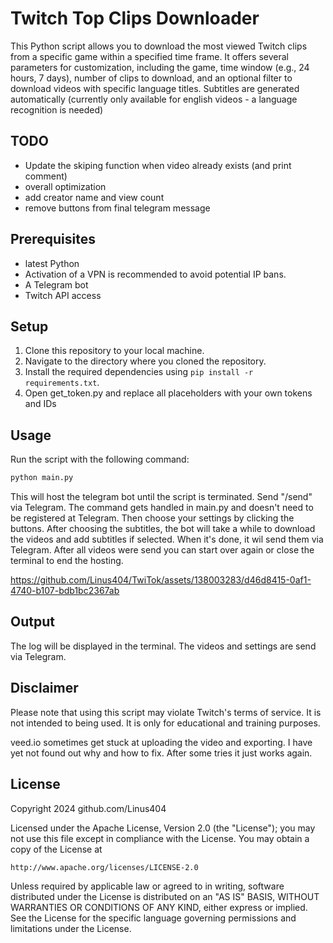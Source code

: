# Twitch Top Clips Downloader

This Python script allows you to download the most viewed Twitch clips from a specific game within a specified time frame. It offers several parameters for customization, including the game, time window (e.g., 24 hours, 7 days), number of clips to download, and an optional filter to download videos with specific language titles. Subtitles are generated automatically (currently only available for english videos - a language recognition is needed)

## TODO
- Update the skiping function when video already exists (and print comment)
- overall optimization
- add creator name and view count
- remove buttons from final telegram message

## Prerequisites

- latest Python
- Activation of a VPN is recommended to avoid potential IP bans.
- A Telegram bot
- Twitch API access

## Setup

1. Clone this repository to your local machine.
2. Navigate to the directory where you cloned the repository.
3. Install the required dependencies using `pip install -r requirements.txt`.
4. Open get_token.py and replace all placeholders with your own tokens and IDs

## Usage

Run the script with the following command:

```bash
python main.py 
```

This will host the telegram bot until the script is terminated. 
Send "/send" via Telegram. The command gets handled in main.py and doesn't need to be registered at Telegram.
Then choose your settings by clicking the buttons.
After choosing the subtitles, the bot will take a while to download the videos and add subtitles if selected.
When it's done, it wil send them via Telegram.
After all videos were send you can start over again or close the terminal to end the hosting.

https://github.com/Linus404/TwiTok/assets/138003283/d46d8415-0af1-4740-b107-bdb1bc2367ab

## Output

The log will be displayed in the terminal.
The videos and settings are send via Telegram.

## Disclaimer

Please note that using this script may violate Twitch's terms of service. It is not intended to being used. It is only for educational and training purposes.

veed.io sometimes get stuck at uploading the video and exporting. I have yet not found out why and how to fix. After some tries it just works again.

## License

Copyright 2024 github.com/Linus404

Licensed under the Apache License, Version 2.0 (the "License");
you may not use this file except in compliance with the License.
You may obtain a copy of the License at

    http://www.apache.org/licenses/LICENSE-2.0

Unless required by applicable law or agreed to in writing, software
distributed under the License is distributed on an "AS IS" BASIS,
WITHOUT WARRANTIES OR CONDITIONS OF ANY KIND, either express or implied.
See the License for the specific language governing permissions and
limitations under the License.
